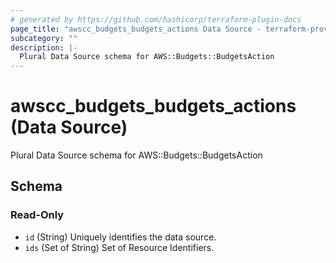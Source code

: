 ```yaml
---
# generated by https://github.com/hashicorp/terraform-plugin-docs
page_title: "awscc_budgets_budgets_actions Data Source - terraform-provider-awscc"
subcategory: ""
description: |-
  Plural Data Source schema for AWS::Budgets::BudgetsAction
---
```


# awscc_budgets_budgets_actions (Data Source)

Plural Data Source schema for AWS::Budgets::BudgetsAction



<!-- schema generated by tfplugindocs -->
## Schema

### Read-Only

- `id` (String) Uniquely identifies the data source.
- `ids` (Set of String) Set of Resource Identifiers.


